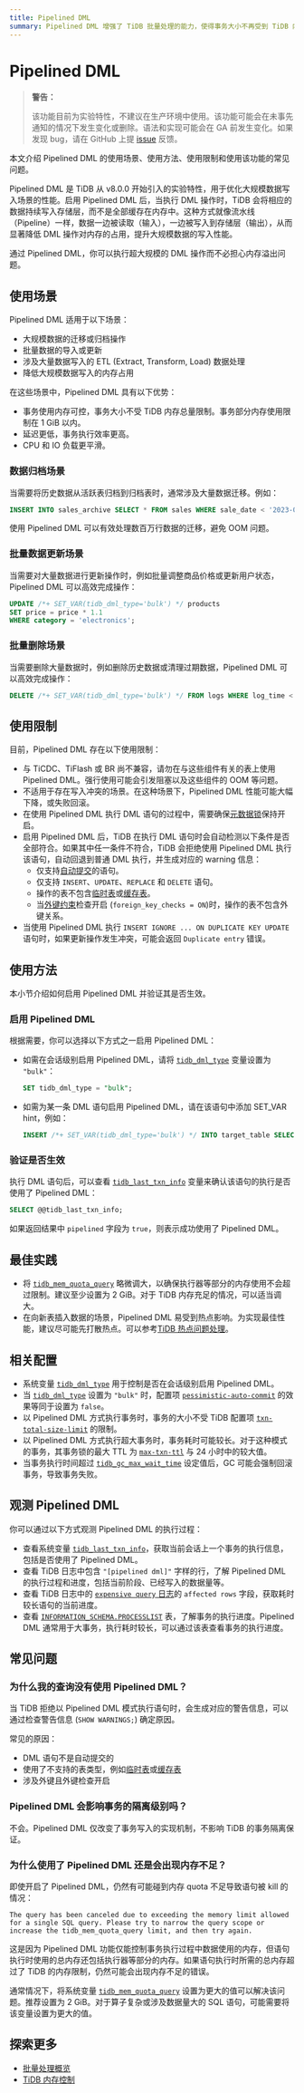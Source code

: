 ```yaml
---
title: Pipelined DML
summary: Pipelined DML 增强了 TiDB 批量处理的能力，使得事务大小不再受到 TiDB 内存限制。
---
```


# Pipelined DML

> **警告：**
>
> 该功能目前为实验特性，不建议在生产环境中使用。该功能可能会在未事先通知的情况下发生变化或删除。语法和实现可能会在 GA 前发生变化。如果发现 bug，请在 GitHub 上提 [issue](https://github.com/pingcap/tidb/issues) 反馈。

本文介绍 Pipelined DML 的使用场景、使用方法、使用限制和使用该功能的常见问题。

Pipelined DML 是 TiDB 从 v8.0.0 开始引入的实验特性，用于优化大规模数据写入场景的性能。启用 Pipelined DML 后，当执行 DML 操作时，TiDB 会将相应的数据持续写入存储层，而不是全部缓存在内存中。这种方式就像流水线（Pipeline）一样，数据一边被读取（输入），一边被写入到存储层（输出），从而显著降低 DML 操作对内存的占用，提升大规模数据的写入性能。

通过 Pipelined DML，你可以执行超大规模的 DML 操作而不必担心内存溢出问题。

## 使用场景

Pipelined DML 适用于以下场景：

- 大规模数据的迁移或归档操作
- 批量数据的导入或更新
- 涉及大量数据写入的 ETL (Extract, Transform, Load) 数据处理
- 降低大规模数据写入的内存占用

在这些场景中，Pipelined DML 具有以下优势：

- 事务使用内存可控，事务大小不受 TiDB 内存总量限制。事务部分内存使用限制在 1 GiB 以内。
- 延迟更低，事务执行效率更高。
- CPU 和 IO 负载更平滑。

### 数据归档场景

当需要将历史数据从活跃表归档到归档表时，通常涉及大量数据迁移。例如：

```sql
INSERT INTO sales_archive SELECT * FROM sales WHERE sale_date < '2023-01-01';
```

使用 Pipelined DML 可以有效处理数百万行数据的迁移，避免 OOM 问题。

### 批量数据更新场景

当需要对大量数据进行更新操作时，例如批量调整商品价格或更新用户状态，Pipelined DML 可以高效完成操作：

```sql
UPDATE /*+ SET_VAR(tidb_dml_type='bulk') */ products
SET price = price * 1.1
WHERE category = 'electronics';
```

### 批量删除场景

当需要删除大量数据时，例如删除历史数据或清理过期数据，Pipelined DML 可以高效完成操作：

```sql
DELETE /*+ SET_VAR(tidb_dml_type='bulk') */ FROM logs WHERE log_time < '2023-01-01';
```

## 使用限制

目前，Pipelined DML 存在以下使用限制：

- 与 TiCDC、TiFlash 或 BR 尚不兼容，请勿在与这些组件有关的表上使用 Pipelined DML。强行使用可能会引发阻塞以及这些组件的 OOM 等问题。
- 不适用于存在写入冲突的场景。在这种场景下，Pipelined DML 性能可能大幅下降，或失败回滚。
- 在使用 Pipelined DML 执行 DML 语句的过程中，需要确保[元数据锁](/metadata-lock.md)保持开启。
- 启用 Pipelined DML 后，TiDB 在执行 DML 语句时会自动检测以下条件是否全部符合。如果其中任一条件不符合，TiDB 会拒绝使用 Pipelined DML 执行该语句，自动回退到普通 DML 执行，并生成对应的 warning 信息：
    - 仅支持[自动提交](/transaction-overview.md#自动提交)的语句。
    - 仅支持 `INSERT`、`UPDATE`、`REPLACE` 和 `DELETE` 语句。
    - 操作的表不包含[临时表](/temporary-tables.md)或[缓存表](/cached-tables.md)。
    - 当[外键约束](/foreign-key.md)检查开启 (`foreign_key_checks = ON`)时，操作的表不包含外键关系。
- 当使用 Pipelined DML 执行 `INSERT IGNORE ... ON DUPLICATE KEY UPDATE` 语句时，如果更新操作发生冲突，可能会返回 `Duplicate entry` 错误。

## 使用方法

本小节介绍如何启用 Pipelined DML 并验证其是否生效。

### 启用 Pipelined DML

根据需要，你可以选择以下方式之一启用 Pipelined DML：

- 如需在会话级别启用 Pipelined DML，请将 [`tidb_dml_type`](system-variables.md#tidb_dml_type-从-v800-版本开始引入) 变量设置为 `"bulk"`：

    ```sql
    SET tidb_dml_type = "bulk";
    ```

- 如需为某一条 DML 语句启用 Pipelined DML，请在该语句中添加 SET_VAR hint，例如：

    ```sql
    INSERT /*+ SET_VAR(tidb_dml_type='bulk') */ INTO target_table SELECT * FROM source_table;
    ```

### 验证是否生效

执行 DML 语句后，可以查看 [`tidb_last_txn_info`](#tidb_last_txn_info-从-v409-版本开始引入) 变量来确认该语句的执行是否使用了 Pipelined DML：

```sql
SELECT @@tidb_last_txn_info;
```

如果返回结果中 `pipelined` 字段为 `true`，则表示成功使用了 Pipelined DML。

## 最佳实践

- 将 [`tidb_mem_quota_query`](/system-variables.md#tidb_mem_quota_query) 略微调大，以确保执行器等部分的内存使用不会超过限制。建议至少设置为 2 GiB。对于 TiDB 内存充足的情况，可以适当调大。
- 在向新表插入数据的场景，Pipelined DML 易受到热点影响。为实现最佳性能，建议尽可能先打散热点。可以参考[TiDB 热点问题处理](/troubleshoot-hot-spot-issues.md#tidb-热点问题处理)。

## 相关配置

- 系统变量 [`tidb_dml_type`](/system-variables.md#tidb_dml_type-从-v800-版本开始引入) 用于控制是否在会话级别启用 Pipelined DML。
- 当 [`tidb_dml_type`](/system-variables.md#tidb_dml_type-从-v800-版本开始引入) 设置为 `"bulk"` 时，配置项 [`pessimistic-auto-commit`](/tidb-configuration-file.md#pessimistic-auto-commit) 的效果等同于设置为 `false`。
- 以 Pipelined DML 方式执行事务时，事务的大小不受 TiDB 配置项 [`txn-total-size-limit`](/tidb-configuration-file.md#txn-total-size-limit) 的限制。
- 以 Pipelined DML 方式执行超大事务时，事务耗时可能较长。对于这种模式的事务，其事务锁的最大 TTL 为 [`max-txn-ttl`](/tidb-configuration-file.md#max-txn-ttl) 与 24 小时中的较大值。
- 当事务执行时间超过 [`tidb_gc_max_wait_time`](/system-variables.md#tidb_gc_max_wait_time-从-v610-版本开始引入) 设定值后，GC 可能会强制回滚事务，导致事务失败。

## 观测 Pipelined DML

你可以通过以下方式观测 Pipelined DML 的执行过程：

- 查看系统变量 [`tidb_last_txn_info`](#tidb_last_txn_info-从-v409-版本开始引入)，获取当前会话上一个事务的执行信息，包括是否使用了 Pipelined DML。
- 查看 TiDB 日志中包含 `"[pipelined dml]"` 字样的行，了解 Pipelined DML 的执行过程和进度，包括当前阶段、已经写入的数据量等。
- 查看 TiDB 日志中的 [`expensive query` 日志](/identify-expensive-queries.md#expensive-query-日志示例)的 `affected rows` 字段，获取耗时较长语句的当前进度。
- 查看 [`INFORMATION_SCHEMA.PROCESSLIST`](/information-schema/information-schema-processlist.md) 表，了解事务的执行进度。Pipelined DML 通常用于大事务，执行耗时较长，可以通过该表查看事务的执行进度。

## 常见问题

### 为什么我的查询没有使用 Pipelined DML？

当 TiDB 拒绝以 Pipelined DML 模式执行语句时，会生成对应的警告信息，可以通过检查警告信息 (`SHOW WARNINGS;`) 确定原因。

常见的原因：

- DML 语句不是自动提交的
- 使用了不支持的表类型，例如[临时表](/temporary-tables.md)或[缓存表](/cached-tables.md)
- 涉及外键且外键检查开启

### Pipelined DML 会影响事务的隔离级别吗？

不会。Pipelined DML 仅改变了事务写入的实现机制，不影响 TiDB 的事务隔离保证。

### 为什么使用了 Pipelined DML 还是会出现内存不足？

即使开启了 Pipelined DML，仍然有可能碰到内存 quota 不足导致语句被 kill 的情况：

```
The query has been canceled due to exceeding the memory limit allowed for a single SQL query. Please try to narrow the query scope or increase the tidb_mem_quota_query limit, and then try again.
```

这是因为 Pipelined DML 功能仅能控制事务执行过程中数据使用的内存，但语句执行时使用的总内存还包括执行器等部分的内存。如果语句执行时所需的总内存超过了 TiDB 的内存限制，仍然可能会出现内存不足的错误。

通常情况下，将系统变量 [`tidb_mem_quota_query`](/system-variables.md#tidb_mem_quota_query) 设置为更大的值可以解决该问题。推荐设置为 2 GiB。对于算子复杂或涉及数据量大的 SQL 语句，可能需要将该变量设置为更大的值。

## 探索更多

- [批量处理概览](/batch-processing.md)
- [TiDB 内存控制](/configure-memory-usage.md)